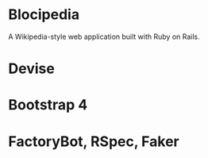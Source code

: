 # Blocipedia
A Wikipedia-style web application built with Ruby on Rails.

# Devise

# Bootstrap 4

# FactoryBot, RSpec, Faker